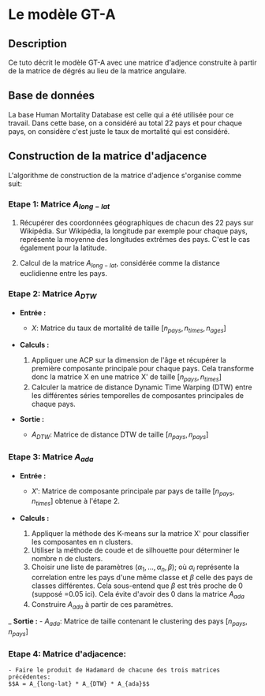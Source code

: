 # Le modèle GT-A 

## Description
 Ce tuto décrit le modèle GT-A avec une matrice d'adjence construite à partir de la matrice de dégrés au lieu de la matrice angulaire.

## Base de données
La base Human Mortality Database est celle qui a été utilisée pour ce travail. Dans cette base, on a considéré au total 22 pays et pour chaque pays, on considère c'est juste le taux de mortalité qui est considéré.

## Construction de la matrice d'adjacence
L'algorithme de construction de la matrice d'adjence s'organise comme suit:
### Etape 1: Matrice $A_{long-lat}$
1. Récupérer des coordonnées géographiques de chacun des 22 pays sur Wikipédia. Sur Wikipédia, la longitude par exemple pour chaque pays, représente la moyenne des longitudes extrêmes des pays. C'est le cas également pour la latitude.

2. Calcul de la matrice $A_{long-lat}$, considérée comme la distance euclidienne entre les pays.

### Etape 2: Matrice $A_{DTW}$
- **Entrée :**
    - $X$: Matrice du taux de mortalité de taille $[n_{pays}, n_{times}, n_{ages}]$

- **Calculs :**
    1. Appliquer une ACP sur la dimension de l'âge et récupérer la première composante principale pour chaque pays. Cela transforme donc la matrice X en une matrice X' de taille $[n_{pays}, n_{times}]$
    2. Calculer la matrice de distance Dynamic Time Warping (DTW) entre les différentes séries temporelles de composantes principales de chaque pays.

- **Sortie :**
    - $A_{DTW}$: Matrice de distance DTW de taille $[n_{pays}, n_{pays}]$

### Etape 3: Matrice $A_{ada}$
- **Entrée :** 
    - $X'$: Matrice de composante principale par pays de taille $[n_{pays}, n_{times}]$ obtenue à l'étape 2.

- **Calculs :**
    1. Appliquer la méthode des K-means sur la matrice X' pour classifier les composantes en n clusters.
    2. Utiliser la méthode de coude et de silhouette pour déterminer le nombre n de clusters.
    3. Choisir une liste de paramètres $(\alpha_1, \dots, \alpha_n, \beta)$; où $\alpha_i$ représente la correlation entre les pays d'une même classe et $\beta$ celle des pays de classes différentes. Cela sous-entend que $\beta$ est très proche de 0 (supposé =0.05 ici). Cela évite d'avoir des 0 dans la matrice $A_{ada}$
    4. Construire $A_{ada}$ à partir de ces paramètres.

_ **Sortie :**
    - $A_{ada}$: Matrice de taille  contenant le clustering des pays $[n_{pays}, n_{pays}]$

### Etape 4: Matrice d'adjacence:
    - Faire le produit de Hadamard de chacune des trois matrices précédentes:
    $$A = A_{long-lat} * A_{DTW} * A_{ada}$$